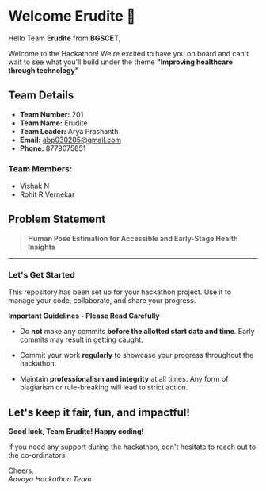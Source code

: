 # Welcome Erudite 👋

Hello Team **Erudite** from **BGSCET**,

Welcome to the Hackathon! We're excited to have you on board and can't wait to see what you'll build under the theme **"Improving healthcare through technology"** 

## Team Details

- **Team Number:** 201  
- **Team Name:** Erudite
- **Team Leader:** Arya Prashanth  
- **Email:** abp030205@gmail.com  
- **Phone:** 8779075851  

### Team Members:
- Vishak N 
- Rohit R Vernekar 

## Problem Statement

> **Human Pose Estimation for Accessible and Early-Stage Health Insights**

---

### Let's Get Started 

This repository has been set up for your hackathon project. Use it to manage your code, collaborate, and share your progress.

**Important Guidelines - Please Read Carefully**

- Do **not** make any commits **before the allotted start date and time**. Early commits may result in getting caught.
- Commit your work **regularly** to showcase your progress throughout the hackathon.

- Maintain **professionalism and integrity** at all times. Any form of plagiarism or rule-breaking will lead to strict action.

Let's keep it fair, fun, and impactful! 
---

**Good luck, Team Erudite! Happy coding!**

If you need any support during the hackathon, don't hesitate to reach out to the co-ordinators.

Cheers,  
_Advaya Hackathon Team_
